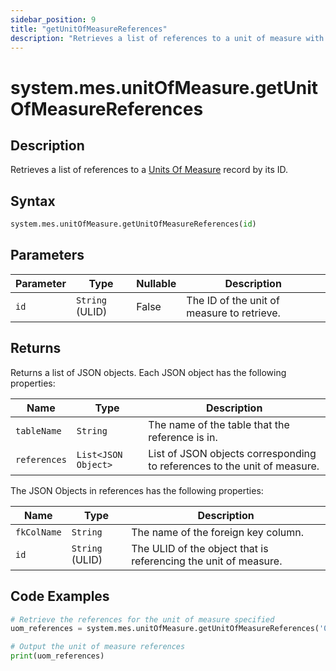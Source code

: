 ```yaml
---
sidebar_position: 9
title: "getUnitOfMeasureReferences"
description: "Retrieves a list of references to a unit of measure with the given ID."
---
```


# system.mes.unitOfMeasure.getUnitOfMeasureReferences

## Description

Retrieves a list of references to a [Units Of Measure](../../data-model/utility-models/unit-of-measure-model/unit-of-measure) record by its ID.

## Syntax

```python
system.mes.unitOfMeasure.getUnitOfMeasureReferences(id)
```

## Parameters

| Parameter | Type            | Nullable | Description                                |
|-----------|-----------------|----------|--------------------------------------------|
| `id`      | `String` (ULID) | False    | The ID of the unit of measure to retrieve. |

## Returns

Returns a list of JSON objects. Each JSON object has the following properties:

| Name         | Type                | Description                                                              |
|--------------|---------------------|--------------------------------------------------------------------------|
| `tableName`  | `String`            | The name of the table that the reference is in.                          |
| `references` | `List<JSON Object>` | List of JSON objects corresponding to references to the unit of measure. |

The JSON Objects in references has the following properties:

| Name        | Type            | Description                                                     |
|-------------|-----------------|-----------------------------------------------------------------|
| `fkColName` | `String`        | The name of the foreign key column.                             |
| `id`        | `String` (ULID) | The ULID of the object that is referencing the unit of measure. |

## Code Examples

```python
# Retrieve the references for the unit of measure specified
uom_references = system.mes.unitOfMeasure.getUnitOfMeasureReferences('01JS27F59C-BRW0RCQ0-VBC38S4K')

# Output the unit of measure references
print(uom_references)
```
